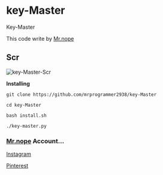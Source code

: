 # key-Master
Key-Master

This code write by [Mr.nope](https://github.com/mrprogrammer2938)

## Scr
![key-Master-Scr](https://user-images.githubusercontent.com/78996423/122524661-a6793880-d02d-11eb-94f0-1910d886a49c.jpeg)

**Installing**
```
git clone https://github.com/mrprogrammer2938/key-Master

cd key-Master

bash install.sh

./key-master.py
```

### [Mr.nope](https://github.com/mrprogrammer2938) Account...

[Instagram](https://instagram.com/programmer2938)

[Pinterest](https://www.pinterest.com/mrprogrammer2938)
